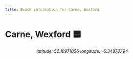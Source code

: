 ```yaml
---
title: Beach information for Carne, Wexford
---
```

# Carne, Wexford 🟦

<div align="center"><i>latitude: 52.19971056 longitude: -6.34870794</i></div>